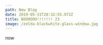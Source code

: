 ```yaml
---
path: New Blog
date: 2019-05-31T20:32:55.972Z
title: BOOOOOO!!!!!!! 23
image: /zelda-blackwhite-glass-window.jpg
---
```

now
